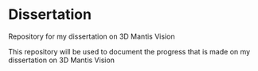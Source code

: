 # Dissertation
Repository for my dissertation on 3D Mantis Vision

This repository will be used to document the progress that is made on my dissertation on 3D Mantis Vision

